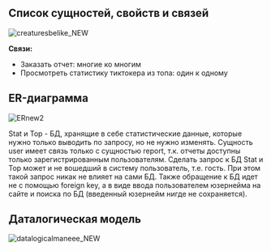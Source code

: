 ## Список сущностей, свойств и связей
![creaturesbelike_NEW](https://user-images.githubusercontent.com/95046139/149466885-f635ef89-bfcd-4e4d-88bc-f6a663bca8e6.jpg)



**Связи:**
 - Заказать отчет: многие ко многим
 - Просмотреть статистику тиктокера из топа: один к одному

## ER-диаграмма
![ERnew2](https://user-images.githubusercontent.com/95046139/149460825-4113f750-9923-4c7c-8cf8-92f50eb2cd9f.png)




Stat и Top - БД, хранящие в себе статистические данные, которые нужно только выводить по запросу, но не нужно изменять.
Сущность user имеет связь только с сущностью report, т.к. отчеты доступны только зарегистрированным пользователям. Сделать запрос к БД Stat и Top может и не вошедший в систему пользователь, т.е. гость. При этом такой запрос никак не влияет на сами БД. Также обращение к БД идет не с помощью foreign key, а в виде ввода пользователем юзернейма на сайте и поиска по БД (введенный юзернейм нигде не сохраняется).

## Даталогическая модель
![datalogicalmaneee_NEW](https://user-images.githubusercontent.com/95046139/149466902-317da1ab-7ba7-44a2-b11d-eb2fb34eacf8.jpg)


